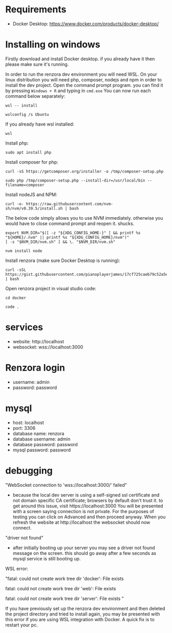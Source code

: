 # Requirements
- Docker Desktop: https://www.docker.com/products/docker-desktop/

# Installing on windows

Firstly download and install Docker desktop. if you already have it then please make sure it's running.

In order to run the renzora dev environment you will need WSL. On your linux distribution you will need php, composer, nodejs and npm in order to install the dev project. Open the command prompt program. you can find it by pressing ```Windows + R``` and typing in ```cmd.exe``` You can now run each command below separately:

```
wsl -- install
```

```
wslconfig /s Ubuntu
```


If you already have wsl installed:

```
wsl
```

Install php:
```
sudo apt install php
```

Install composer for php:
```
curl -sS https://getcomposer.org/installer -o /tmp/composer-setup.php
```

```
sudo php /tmp/composer-setup.php --install-dir=/usr/local/bin --filename=composer
```

Install nodeJS and NPM:
```
curl -o- https://raw.githubusercontent.com/nvm-sh/nvm/v0.39.5/install.sh | bash
```

The below code simply allows you to use NVM immediately. otherwise you would have to close command prompt and reopen it. shucks.
```
export NVM_DIR="$([ -z "${XDG_CONFIG_HOME-}" ] && printf %s "${HOME}/.nvm" || printf %s "${XDG_CONFIG_HOME}/nvm")"
[ -s "$NVM_DIR/nvm.sh" ] && \. "$NVM_DIR/nvm.sh"
```

```
nvm install node
```

Install renzora (make sure Docker Desktop is running):
```
curl -sSL https://gist.githubusercontent.com/pianoplayerjames/17cf725caeb79c52a5e8c853de405842/raw/setup.sh | bash
```

Open renzora project in visual studio code:
```
cd docker
```

```
code .
```

# services
- website: http://localhost
- websocket: wss://localhost:3000

# Renzora login
- username: admin
- password: password

# mysql
- host: localhost
- port: 3306
- database name: renzora
- database username: admin
- database password: password
- mysql password: password

# debugging
"WebSocket connection to 'wss://localhost:3000/' failed"
- because the local dev server is using a self-signed ssl certificate and not domain specific CA certificate; browsers by default don't trust it. to get around this issue, visit https://localhost:3000 You will be presented with a screen saying connection is not private. For the purposes of testing you can click on Advanced and then proceed anyway. When you refresh the website at http://localhost the websocket should now connect.

"driver not found"
- after initially booting up your server you may see a driver not found message on the screen. this should go away after a few seconds as mysql service is still booting up.

WSL error:

"fatal: could not create work tree dir 'docker': File exists

fatal: could not create work tree dir 'web': File exists

fatal: could not create work tree dir 'server': File exists
"

If you have previously set up the renzora dev environment and then deleted the project directory and tried to install again, you may be presented with this error if you are using WSL integration with Docker. A quick fix is to restart your pc.

